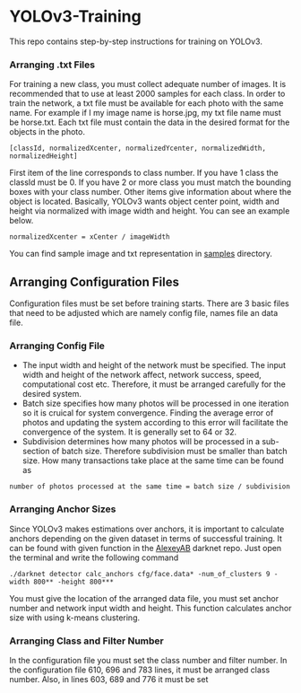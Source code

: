 # YOLOv3-Training
 This repo contains step-by-step instructions for training on YOLOv3.
 
 ### Arranging .txt Files
 For training a new class, you must collect adequate number of images. It is recommended that to use at least 2000 samples for each class. In order to train the network, a txt file must be available for each photo with the same name. For example if I my image name is horse.jpg, my txt file name must be horse.txt.
 Each txt file must contain the data in the desired format for the objects in the photo. 
 
```
[classId, normalizedXcenter, normalizedYcenter, normalizedWidth, normalizedHeight]
```

First item of the line corresponds to class number. If you have 1 class the classId must be 0. If you have 2 or more class you must match the bounding boxes with your class number. Other items give information about where the object is located. Basically, YOLOv3 wants object center point, width and height via normalized with image width and height. You can see an example below. 
```
normalizedXcenter = xCenter / imageWidth
```
You can find sample image and txt representation in [samples](samples/) directory. 

## Arranging Configuration Files
Configuration files must be set before training starts. There are 3 basic files that need to be adjusted which are namely config file, names file an data file.

### Arranging Config File
* The input width and height of the network must be specified. The input width and height of the network affect, network success, speed, computational cost etc. Therefore, it must be arranged carefully for the desired system. 
* Batch size specifies how many photos will be processed in one iteration so it is cruical for system convergence. Finding the average error of photos and updating the system according to this error will facilitate the convergence of the system. It is generally set to 64 or 32.
* Subdivision determines how many photos will be processed in a sub-section of batch size. Therefore subdivision must be smaller than batch size. How many transactions take place at the same time can be found as 
```
number of photos processed at the same time = batch size / subdivision
```
### Arranging Anchor Sizes
Since YOLOv3 makes estimations over anchors, it is important to calculate anchors depending on the given dataset in terms of successful training. It can be found with given function in the [AlexeyAB](https://github.com/AlexeyAB/darknet) darknet repo. Just open the terminal and write the following command

```
./darknet detector calc_anchors cfg/face.data* -num_of_clusters 9 -width 800** -height 800***
```
You must give the location of the arranged data file, you must set anchor number and network input width and height. This function calculates anchor size with using k-means clustering.

### Arranging Class and Filter Number
In the configuration file you must set the class number and filter number. In the configuration file 610, 696 and 783 lines, it must be arranged class number. Also, in lines 603, 689 and 776 it must be set

